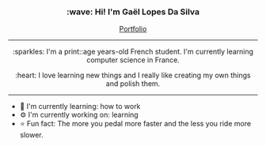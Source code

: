 ﻿<h3 align="center">
    :wave: Hi! I'm Gaël Lopes Da Silva
</h3>

<p align="center">
    <a href="https://gael-lopes-da-silva.github.io/MyPortfolio/">Portfolio</a>
</p>

---

<p align="center">
    :sparkles: I'm a print::age years-old French student. I'm currently learning computer science in France.
</p>

<p align="center">
    :heart: I love learning new things and I really like creating my own things and polish them.
</p>

---

- :seedling: I'm currently learning: how to work
- :gear: I'm currently working on: learning
- :star: Fun fact: The more you pedal more faster and the less you ride more slower.
